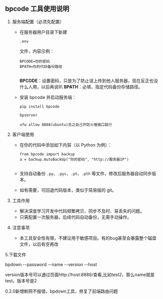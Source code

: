 ## bpcode 工具使用说明

1. 服务端配置（必须先配置）

   - 在服务器用户目录下新建

      

     ```
     .env
     ```

      

     文件，内容示例：

     ```
     BPCODE=你的密码
     BPATH=你的代码备份路径
                             
     ```

     **BPCODE**：设置密码，只是为了防止误上传到他人服务器，现在反正也没什么人用，以后再说叭
     **BPATH**：必填，指定代码备份存储路径。

   - 安装 bpcode 并启动服务端：

     ```
     pip install bpcode
     ```

     ```
     bpserver
     ```

     ```
     ufw allow 8888(ubuntu)总之自己开防火墙端口就行
     ```

2. 客户端使用

   - 在你的代码中添加如下内容（以 Python 为例）：

     ```
     from bpcode import backup
     a = backup.AutoBackUp("你的密码", "http://服务器IP")
                             
     ```

   - 支持自动备份 `.py`、`.pyc`、`.pt`、`.pth` 等文件，修改后服务器自动同步版本。

   - 如有需要，可回退代码版本，类似于简易版的 git。

3. 工具作用

   - 解决深度学习开发中代码频繁拷贝、同步不及时、易丢失的问题。
   - 只需配置一次服务器，后续代码自动备份，无需手动操作。

4. 注意事项

   - 本工具安全性有限，不建议用于敏感项目。有的bug甚至会暴露整个磁盘文件，以后有空再改

5.下载文件

bpdown --password  --name  --version --host

version版本号可以通过页面http://host:8888/查看,比如test2，那么name就是test，版本号是2

0.2.0新增断网不报错，bpdown工具，修复了前端路由问题